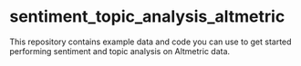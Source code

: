 # sentiment_topic_analysis_altmetric

This repository contains example data and code you can use to get started performing sentiment and topic analysis on Altmetric data.
